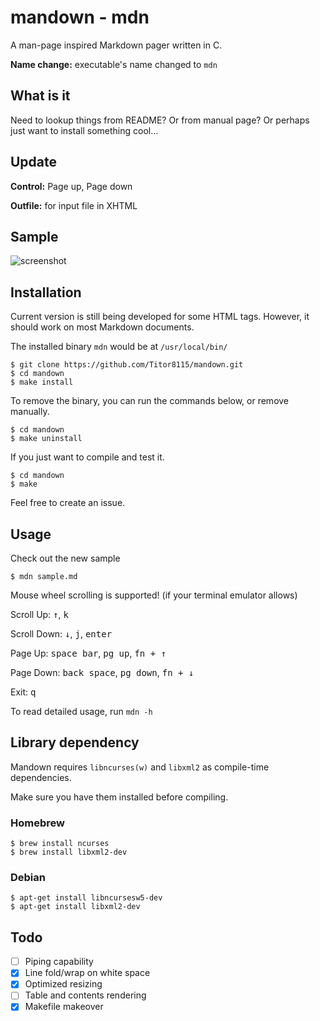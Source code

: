 # mandown - mdn

A man-page inspired Markdown pager written in C.

**Name change:** executable's name changed to `mdn`

## What is it

Need to lookup things from README? Or from manual page? Or perhaps just want to install something cool...

## Update

**Control:** Page up, Page down

**Outfile:** for input file in XHTML

## Sample

![screenshot](./screenshot.png)

## Installation

Current version is still being developed for some HTML tags. However, it should work on most Markdown documents.

The installed binary `mdn` would be at `/usr/local/bin/`

```shell
$ git clone https://github.com/Titor8115/mandown.git
$ cd mandown
$ make install
```

To remove the binary, you can run the commands below, or remove manually.

```shell
$ cd mandown
$ make uninstall
```

If you just want to compile and test it.

```shell
$ cd mandown
$ make
```

Feel free to create an issue.

## Usage

Check out the new sample

```shell
$ mdn sample.md
```

Mouse wheel scrolling is supported! (if your terminal emulator allows)

Scroll Up: <kbd>↑</kbd>, <kbd>k</kbd>

Scroll Down: <kbd>↓</kbd>, <kbd>j</kbd>, <kbd>enter</kbd>

Page Up: <kbd>space bar</kbd>,  <kbd>pg up</kbd>, <kbd>fn + ↑</kbd>

Page Down:  <kbd>back space</kbd>,  <kbd>pg down</kbd>, <kbd>fn + ↓</kbd>

Exit: <kbd>q</kbd>

To read detailed usage, run `mdn -h`

## Library dependency

Mandown requires `libncurses(w)` and `libxml2` as compile-time dependencies.

Make sure you have them installed before compiling.

### Homebrew

```shell
$ brew install ncurses
$ brew install libxml2-dev
```

### Debian

```shell
$ apt-get install libncursesw5-dev
$ apt-get install libxml2-dev
```


## Todo

- [ ] Piping capability
- [x] Line fold/wrap on white space
- [x] Optimized resizing
- [ ] Table and contents rendering
- [x] Makefile makeover

